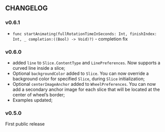 ## CHANGELOG

### v0.6.1

- `func startAnimating(fullRotationTimeInSeconds: Int, finishIndex: Int, _ completion:((Bool) -> Void)?)` - completion fix

### v0.6.0
- added `line` to `Slice.ContentType` and `LinePreferences`. Now supports a curved line inside a slice;
- Optional `backgroundColor` added to `Slice`. You can now override a background color for specified `Slice`, during `Slice` initialization;
- Optional `centerImageAnchor` added to `WheelPreferences`. You can now add a secondary anchor image for each slice that will be located at the center of wheel’s border;
- Examples updated;

### v0.5.0

First public release